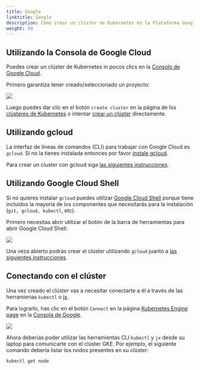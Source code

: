```yaml
---
title: Google
linktitle: Google
description: Cómo crear un clúster de Kubernetes en la Plataforma Google Cloud (GCP)?
weight: 50
---
```


## Utilizando la Consola de Google Cloud

Puedes crear un clúster de Kubernetes in pocos clics en la [Consolo de Google Cloud](https://console.cloud.google.com/).

Primero garantiza tener creado/seleccionado un proyecto:

<img src="/images/quickstart/gke-select-project.png" class="img-thumbnail">

Luego puedes dar clic en el botón `create cluster` en la página de los [clústeres de Kubernetes](https://console.cloud.google.com/kubernetes/list) o intentar [crear un clúster](https://console.cloud.google.com/kubernetes/add) directamente.

## Utilizando gcloud

La interfaz de líneas de comandos (CLI) para trabajar con Google Cloud es `gcloud`. Si no la tienes instalada entonces por favor [instale gcloud](https://cloud.google.com/sdk/install).

Para crear un cluster con gcloud siga [las siguientes instrucciones](https://cloud.google.com/kubernetes-engine/docs/how-to/creating-a-cluster).

## Utilizando Google Cloud Shell

Si no quieres instalar `gcloud` puedes utilizar [Google Cloud Shell](https://console.cloud.google.com/) porque tiene incluidos la mayoría de los componentes que necesitarás para la instalación (`git, gcloud, kubectl`, etc).

Primero necesitas abrir utilizar el botón de la barra de herramientas para abrir Google Cloud Shell:

<img src="/images/quickstart/gke-start-shell.png" class="img-thumbnail">

Una veza abierto podrás crear el clúster utilizando `gcloud` juanto a [las siguientes instrucciones](https://cloud.google.com/kubernetes-engine/docs/how-to/creating-a-cluster).

## Conectando con el clúster

Una vez creado el clúster vas a necesitar conectarte a él a través de las herramienas `kubectl` o [jx](/es/docs/getting-started/setup/install/).

Para lograrlo, has clic en el botón `Connect` en la página [Kubernetes Engine page](https://console.cloud.google.com/kubernetes/list) en la [Consola de Google](https://console.cloud.google.com/).

<img src="/images/quickstart/gke-connect.png" class="img-thumbnail">

Ahora deberías poder utilizar las herramientas CLI `kubectl` y `jx` desde su laptop para comunicarte con el clúster GKE. Por ejemplo, el siguiente comando debería listar los nodos presentes en su clúster:

```sh
kubectl get node
```
